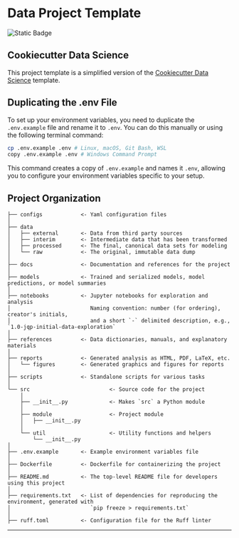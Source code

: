 # Data Project Template

![Static Badge](https://img.shields.io/badge/Project%20Template-python-yellow?style=plastic)


## Cookiecutter Data Science
This project template is a simplified version of the [Cookiecutter Data Science](https://cookiecutter-data-science.drivendata.org) template.


## Duplicating the .env File
To set up your environment variables, you need to duplicate the `.env.example` file and rename it to `.env`. You can do this manually or using the following terminal command:

```bash
cp .env.example .env # Linux, macOS, Git Bash, WSL
copy .env.example .env # Windows Command Prompt
```

This command creates a copy of `.env.example` and names it `.env`, allowing you to configure your environment variables specific to your setup.


## Project Organization

```
├── configs            <- Yaml configuration files
│
├── data
│   ├── external       <- Data from third party sources
│   ├── interim        <- Intermediate data that has been transformed
│   ├── processed      <- The final, canonical data sets for modeling
│   └── raw            <- The original, immutable data dump
│
├── docs               <- Documentation and references for the project
│
├── models             <- Trained and serialized models, model predictions, or model summaries
│
├── notebooks          <- Jupyter notebooks for exploration and analysis
│                         Naming convention: number (for ordering), creator's initials,
│                         and a short `-` delimited description, e.g., `1.0-jqp-initial-data-exploration`
│
├── references         <- Data dictionaries, manuals, and explanatory materials
│
├── reports            <- Generated analysis as HTML, PDF, LaTeX, etc.
│   └── figures        <- Generated graphics and figures for reports
│
├── scripts            <- Standalone scripts for various tasks
│
└── src                         <- Source code for the project
    │
    ├── __init__.py             <- Makes `src` a Python module
    │
    ├── module                  <- Project module       
    │   ├── __init__.py
    │
    └── util                    <- Utility functions and helpers     
        └── __init__.py
│
├── .env.example       <- Example environment variables file
│
├── Dockerfile         <- Dockerfile for containerizing the project
│
├── README.md          <- The top-level README file for developers using this project
│
├── requirements.txt   <- List of dependencies for reproducing the environment, generated with
│                         `pip freeze > requirements.txt`
│
├── ruff.toml          <- Configuration file for the Ruff linter

```

--------